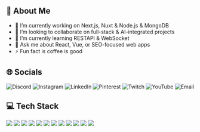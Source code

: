 <h2>💫 About Me</h2>
<ul>
  <li>🔭 I’m currently working on Next.js, Nuxt & Node.js & MongoDB</li>
  <li>👯 I’m looking to collaborate on full-stack & AI-integrated projects</li>
  <li>🌱 I’m currently learning RESTAPI & WebSocket</li>
  <li>💬 Ask me about React, Vue, or SEO-focused web apps</li>
  <li>⚡ Fun fact is coffee is good</li>
</ul>

<h2>🌐 Socials</h1>
<p>
  <img src="https://img.shields.io/badge/Discord-%237289DA.svg?logo=discord&logoColor=white" alt="Discord" />
  <img src="https://img.shields.io/badge/Instagram-%23E4405F.svg?logo=Instagram&logoColor=white" alt="Instagram" />
  <img src="https://img.shields.io/badge/LinkedIn-%230077B5.svg?logo=linkedin&logoColor=white" alt="LinkedIn" />
  <img src="https://img.shields.io/badge/Pinterest-%23E60023.svg?logo=Pinterest&logoColor=white" alt="Pinterest" />
  <img src="https://img.shields.io/badge/Twitch-%239146FF.svg?logo=Twitch&logoColor=white" alt="Twitch" />
  <img src="https://img.shields.io/badge/YouTube-%23FF0000.svg?logo=YouTube&logoColor=white" alt="YouTube" />
  <img src="https://img.shields.io/badge/Email-D14836?logo=gmail&logoColor=white" alt="Email" />
</p>

<h2>💻 Tech Stack</h1>
<p>
  <img src="https://img.shields.io/badge/html5-%23E34F26.svg?style=for-the-badge&logo=html5&logoColor=white" />
  <img src="https://img.shields.io/badge/css3-%231572B6.svg?style=for-the-badge&logo=css3&logoColor=white" />
  <img src="https://img.shields.io/badge/javascript-%23D4AF37.svg?style=for-the-badge&logo=javascript&logoColor=white" />
  <img src="https://img.shields.io/badge/typescript-%23007ACC.svg?style=for-the-badge&logo=typescript&logoColor=white" />
  <img src="https://img.shields.io/badge/react-%233BADC9.svg?style=for-the-badge&logo=react&logoColor=white" />
  <img src="https://img.shields.io/badge/next.js-%23000000.svg?style=for-the-badge&logo=next.js&logoColor=white" />
  <img src="https://img.shields.io/badge/vue.js-%234FC08D.svg?style=for-the-badge&logo=vue.js&logoColor=white" />
  <img src="https://img.shields.io/badge/nuxt.js-%2300DC82.svg?style=for-the-badge&logo=nuxt.js&logoColor=white" />
  <img src="https://img.shields.io/badge/node.js-%23339933.svg?style=for-the-badge&logo=node.js&logoColor=white" />
  <img src="https://img.shields.io/badge/php-%23777BB4.svg?style=for-the-badge&logo=php&logoColor=white" />
  <img src="https://img.shields.io/badge/mongodb-%2347A248.svg?style=for-the-badge&logo=mongodb&logoColor=white" />
  <img src="https://img.shields.io/badge/mysql-%234479A1.svg?style=for-the-badge&logo=mysql&logoColor=white" />
</p>
